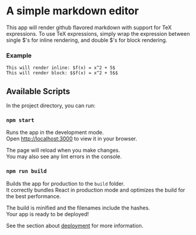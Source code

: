 # A simple markdown editor

This app will render github flavored markdown with support for TeX expressions. To use TeX expressions, simply wrap the expression between single \$'s for inline rendering, and double \$'s for block rendering.

### Example

```
This will render inline: $f(x) = x^2 + 5$
This will render block: $$f(x) = x^2 + 5$$
```

## Available Scripts

In the project directory, you can run:

### `npm start`

Runs the app in the development mode.\
Open [http://localhost:3000](http://localhost:3000) to view it in your browser.

The page will reload when you make changes.\
You may also see any lint errors in the console.

### `npm run build`

Builds the app for production to the `build` folder.\
It correctly bundles React in production mode and optimizes the build for the best performance.

The build is minified and the filenames include the hashes.\
Your app is ready to be deployed!

See the section about [deployment](https://facebook.github.io/create-react-app/docs/deployment) for more information.
